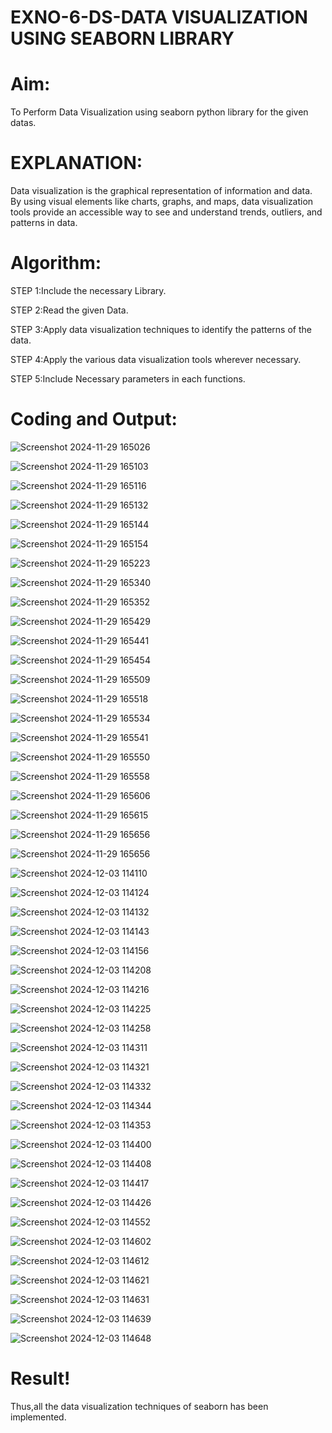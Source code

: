 # EXNO-6-DS-DATA VISUALIZATION USING SEABORN LIBRARY

# Aim:
  To Perform Data Visualization using seaborn python library for the given datas.

# EXPLANATION:
Data visualization is the graphical representation of information and data. By using visual elements like charts, graphs, and maps, data visualization tools provide an accessible way to see and understand trends, outliers, and patterns in data.

# Algorithm:
STEP 1:Include the necessary Library.

STEP 2:Read the given Data.

STEP 3:Apply data visualization techniques to identify the patterns of the data.

STEP 4:Apply the various data visualization tools wherever necessary.

STEP 5:Include Necessary parameters in each functions.

# Coding and Output:
 ![Screenshot 2024-11-29 165026](https://github.com/user-attachments/assets/26d758fd-dbf8-47bb-9bb1-a0eefa3f95cd)

![Screenshot 2024-11-29 165103](https://github.com/user-attachments/assets/b9524e8c-5d99-4f56-ba8d-2061b79ae770)

![Screenshot 2024-11-29 165116](https://github.com/user-attachments/assets/e38549c9-f746-49aa-88d0-09e02cb118fd)

![Screenshot 2024-11-29 165132](https://github.com/user-attachments/assets/77426839-9ff5-48ac-95ab-e1e5c9d5d539)

![Screenshot 2024-11-29 165144](https://github.com/user-attachments/assets/6d86b691-d2e2-42fa-9020-c278d40984dd)

![Screenshot 2024-11-29 165154](https://github.com/user-attachments/assets/dade0f0b-3c94-416d-8235-39d012ca0408)

![Screenshot 2024-11-29 165223](https://github.com/user-attachments/assets/b756f7a3-530c-4192-80ee-021fe83ef72f)

![Screenshot 2024-11-29 165340](https://github.com/user-attachments/assets/f90a2ed1-28f7-4162-b7e3-8864a2e66e45)

![Screenshot 2024-11-29 165352](https://github.com/user-attachments/assets/5c6dfcbd-aaed-49f2-adcf-4c505000103e)

![Screenshot 2024-11-29 165429](https://github.com/user-attachments/assets/a3cfb0b4-a974-4060-9e5a-642fa12e7736)

![Screenshot 2024-11-29 165441](https://github.com/user-attachments/assets/bdc75525-c2d6-4ce8-bc08-845005fc5e96)

![Screenshot 2024-11-29 165454](https://github.com/user-attachments/assets/7c3c5642-9766-445a-973b-22fa9cf10416)

![Screenshot 2024-11-29 165509](https://github.com/user-attachments/assets/5361202c-b95e-4cbd-87e3-015cd08f52d8)

![Screenshot 2024-11-29 165518](https://github.com/user-attachments/assets/60b4ab77-3cc0-4ae3-bc8e-18ec54e306a0)

![Screenshot 2024-11-29 165534](https://github.com/user-attachments/assets/109cea6e-32ec-4d07-a4ff-b028aeff16e3)

![Screenshot 2024-11-29 165541](https://github.com/user-attachments/assets/8d1113b7-66dd-41a2-abb1-000aa8ca5688)

![Screenshot 2024-11-29 165550](https://github.com/user-attachments/assets/5ac5a14c-d3ec-479e-88ed-4cdac40cb57a)

![Screenshot 2024-11-29 165558](https://github.com/user-attachments/assets/253d6fb4-0df2-4b2d-b652-fa05fdad12f0)

![Screenshot 2024-11-29 165606](https://github.com/user-attachments/assets/425138c8-c3f8-4329-a01c-b4f4152bcf27)

![Screenshot 2024-11-29 165615](https://github.com/user-attachments/assets/f6123e5a-0061-420b-b54a-c8637ae0da9f)

![Screenshot 2024-11-29 165656](https://github.com/user-attachments/assets/3ba66071-1efa-40b8-a79f-76f928ce2308)

![Screenshot 2024-11-29 165656](https://github.com/user-attachments/assets/f3c9daaf-6818-4b6d-98d8-88d65a1bd30c)

![Screenshot 2024-12-03 114110](https://github.com/user-attachments/assets/1af626b8-6e9a-4afc-a02a-48f484550992)

![Screenshot 2024-12-03 114124](https://github.com/user-attachments/assets/1b55a890-2322-43bd-a4cc-9c7c7e108a0b)

![Screenshot 2024-12-03 114132](https://github.com/user-attachments/assets/18dbdff5-d8a1-4eae-8c36-103a26ac39bb)

![Screenshot 2024-12-03 114143](https://github.com/user-attachments/assets/aa4d9f9a-21b9-46fa-b917-dc4641e7a4a0)

![Screenshot 2024-12-03 114156](https://github.com/user-attachments/assets/e6498ada-3b83-45ca-896b-09bb6d46c3b1)

![Screenshot 2024-12-03 114208](https://github.com/user-attachments/assets/f526056f-eaf9-45cf-8f5a-308ca5371498)

![Screenshot 2024-12-03 114216](https://github.com/user-attachments/assets/6451b9cb-5ffa-4805-a742-264865d3e089)

![Screenshot 2024-12-03 114225](https://github.com/user-attachments/assets/167778d9-9d83-4389-864c-6b87e397f670)

![Screenshot 2024-12-03 114258](https://github.com/user-attachments/assets/016413dc-b54a-4144-b2dd-5dc855408fd0)

![Screenshot 2024-12-03 114311](https://github.com/user-attachments/assets/20c81c0e-dd79-49dc-84e3-ea00f3bd3226)

![Screenshot 2024-12-03 114321](https://github.com/user-attachments/assets/5ac158db-71ec-4b6e-8b13-3e6276bd701b)

![Screenshot 2024-12-03 114332](https://github.com/user-attachments/assets/0356e365-9a3e-4c6b-9d3c-87076bdf71ff)

![Screenshot 2024-12-03 114344](https://github.com/user-attachments/assets/c7b7fd7f-1bd6-4578-ad42-675d2826ae37)

![Screenshot 2024-12-03 114353](https://github.com/user-attachments/assets/07854614-d618-4580-b7ef-93f368c9e8b7)

![Screenshot 2024-12-03 114400](https://github.com/user-attachments/assets/1891118b-48c3-4e4f-9afe-afdf878c4397)

![Screenshot 2024-12-03 114408](https://github.com/user-attachments/assets/1c4a679a-9b59-4f69-9dc7-cce3589aceaa)

![Screenshot 2024-12-03 114417](https://github.com/user-attachments/assets/5910ca55-40ac-4a19-9f28-b52ba05a541e)

![Screenshot 2024-12-03 114426](https://github.com/user-attachments/assets/6c328c0d-10ae-4693-a608-04a06aeb0744)

![Screenshot 2024-12-03 114552](https://github.com/user-attachments/assets/68a7b1b2-dc20-445a-9099-67f924d7ec25)

![Screenshot 2024-12-03 114602](https://github.com/user-attachments/assets/18adcd3e-b69f-47b0-89c1-ae2300483838)

![Screenshot 2024-12-03 114612](https://github.com/user-attachments/assets/0185463c-3188-44e1-ba22-f7ae70ee3a65)

![Screenshot 2024-12-03 114621](https://github.com/user-attachments/assets/faff14e0-dd3c-4e7f-8230-64b8c8a25e29)

![Screenshot 2024-12-03 114631](https://github.com/user-attachments/assets/ddcf60a7-e2e3-4b7a-892f-b55e4fce265c)

![Screenshot 2024-12-03 114639](https://github.com/user-attachments/assets/a9bc4b85-e9c6-4642-bddb-c6547de6f98a)

![Screenshot 2024-12-03 114648](https://github.com/user-attachments/assets/e7e3f20e-2d95-4e45-9e13-e43163c1713f)

# Result!
Thus,all the data visualization techniques of seaborn has been implemented.
